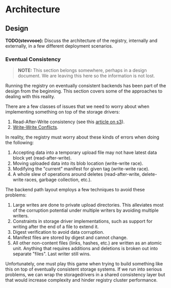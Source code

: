<!--[metadata]>
+++
draft = true
+++
<![end-metadata]-->

# Architecture

## Design
**TODO(stevvooe):** Discuss the architecture of the registry, internally and externally, in a few different deployment scenarios.

### Eventual Consistency

> **NOTE:** This section belongs somewhere, perhaps in a design document. We
> are leaving this here so the information is not lost.

Running the registry on eventually consistent backends has been part of the
design from the beginning. This section covers some of the approaches to
dealing with this reality.

There are a few classes of issues that we need to worry about when
implementing something on top of the storage drivers:

1. Read-After-Write consistency (see this [article on
   s3](http://shlomoswidler.com/2009/12/read-after-write-consistency-in-amazon.html)).
2. [Write-Write Conflicts](http://en.wikipedia.org/wiki/Write%E2%80%93write_conflict).

In reality, the registry must worry about these kinds of errors when doing the
following:

1. Accepting data into a temporary upload file may not have latest data block
   yet (read-after-write).
2. Moving uploaded data into its blob location (write-write race).
3. Modifying the "current" manifest for given tag (write-write race).
4. A whole slew of operations around deletes (read-after-write, delete-write
   races, garbage collection, etc.).

The backend path layout employs a few techniques to avoid these problems:

1. Large writes are done to private upload directories. This alleviates most
   of the corruption potential under multiple writers by avoiding multiple
   writers.
2. Constraints in storage driver implementations, such as support for writing
   after the end of a file to extend it.
3. Digest verification to avoid data corruption.
4. Manifest files are stored by digest and cannot change.
5. All other non-content files (links, hashes, etc.) are written as an atomic
   unit. Anything that requires additions and deletions is broken out into
   separate "files". Last writer still wins.

Unfortunately, one must play this game when trying to build something like
this on top of eventually consistent storage systems. If we run into serious
problems, we can wrap the storagedrivers in a shared consistency layer but
that would increase complexity and hinder registry cluster performance.

